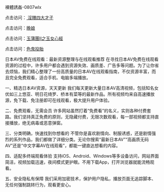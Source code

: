  裸體誘姦-0807wlx


点击访问：<a href="https://bsdf-5f5.pages.dev/"> 淫賤四大才子</a>

点击访问：<a href="https://cfad.pages.dev/">晚娘</a>

点击访问：<a href="https://gfd-5xg.pages.dev/">玉蒲團Ⅱ之玉女心經</a>

点击访问：<a href="https://fdhf-454.pages.dev/">色鬼投胎</a>


日本AV免费在线观看：最新资源整理与在线观看推荐
在寻找日本AV免费在线观看资源的过程中，许多用户都会遇到资源失效、画质差、广告多等问题。为了让你省去烦恼，我们精心整理了一份高质量的日本AV在线观看指南，不仅资源丰富，而且完全免费观看，适合手机、电脑多端播放。

一、精选日本AV资源，天天更新
我们每天更新大量日本AV高清视频，包括知名女优如三上悠亚、明日花绮罗、桥本有菜等的最新作品。所有视频均来自高速播放源，免下载、免注册即可在线观看，极大提升用户体验。

二、免费观看，无需会员
许多网站虽然打着“免费看”的名义，实则各种付费套路。我们坚持真正免费的原则，无隐藏付费，无限次数观看，每一部视频都支持直接播放，绝无病毒或恶意弹窗。

三、分类明确，快速找到你想看的
不管你是喜欢剧情向、制服诱惑，还是剧情强烈的系列作品，我们都做了详细分类。无论你搜索“最新日本AV”“高画质无码AV”还是“中文字幕AV在线观看”，都能一键直达想看的内容。

四、适配多终端观看体验
支持iOS、Android、Windows等多设备访问，网站界面简洁，视频加载迅速，夜间模式更护眼。不用下载App，打开浏览器就能流畅观看。

五、安全隐私有保障
我们采用加密技术，保护用户隐私，播放页面无追踪脚本、无任何强制跳转行为，观看更安心。



<span style="display:none;">[Canonical link]( https://github.com/wlx080725/12343 ）</span>
